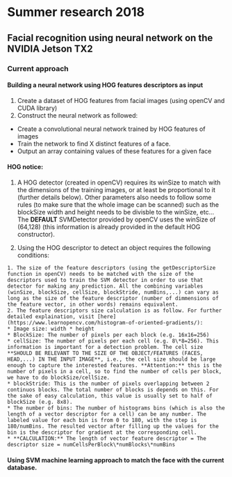# Summer research 2018

## Facial recognition using neural network on the NVIDIA Jetson TX2

### Current approach

#### Building a neural network using HOG features descriptors as input
1. Create a dataset of HOG features from facial images (using openCV and CUDA library)
2. Construct the neural network as followed:
* Create a convolutional neural network trained by HOG features of images
* Train the network to find X distinct features of a face.
* Output an array containing values of these features for a given face

#### HOG notice:

1. A HOG detector (created in openCV) requires its winSize to match with the dimensions of the training images, or at least be proportional to it (further details below). Other parameters also needs to follow some rules (to make sure that the whole image can be scanned) such as the blockSize width and height needs to be divisble to the winSize, etc... The **DEFAULT** SVMDetector provided by openCV uses the winSize of (64,128) (this information is already provided in the default HOG constructor). 

2. Using the HOG descriptor to detect an object requires the following conditions:

```
1. The size of the feature descriptors (using the getDescriptorSize function in openCV) needs to be matched with the size of the descriptors used to train the SVM detector in order to use that detector for making any prediction. All the combining variables (winSize, blockSize, cellSize, blockStride, numBins,...) can vary as long as the size of the feature descriptor (number of dimmensions of the feature vector, in other words) remains equivalent.
2. The feature descriptors size calculation is as follow. For further detailed explaination, visit [here](https://www.learnopencv.com/histogram-of-oriented-gradients/):
* Image size: width * height
* BlockSize: The number of pixels per each block (e.g. 16x16=256)
* cellSize: The number of pixels per each cell (e.g. 8\*8=256). This information is important for a detection problem. The cell size **SHOULD BE RELEVANT TO THE SIZE OF THE OBJECT/FEATURES (FACES, HEAD,...) IN THE INPUT IMAGE**, i.e., the cell size should be large enough to capture the interested features. **Attention:** this is the number of pixels in a cell, so to find the number of cells per block, we have to do blockSize/cellSize.
* blockStride: This is the number of pixels overlapping between 2 continuos blocks. The total number of blocks is depends on this. For the sake of easy calculation, this value is usually set to half of blockSize (e.g. 8x8).
* The number of bins: The number of histograms bins (which is also the length of a vector descriptor for a cell) can be any number. The labeled value for each bin is from 0 to 180, with the step is 180/numBins. The resulted vector after filling up the values for the bin is the descriptor for gradient at the corresponding cell.
* **CALCULATION:** The length of vector feature descriptor = The descriptor size = numCellsPerBlock\*numBlocks\*numBins
```

#### Using SVM machine learning approach to match the face with the current database.
